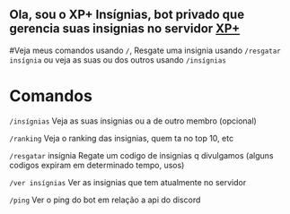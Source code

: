 ## Ola, sou o XP+ Insígnias, bot privado que gerencia suas  insignias no servidor [XP+](https://discord.gg/grind)

#Veja meus comandos usando `/`, Resgate uma insignia usando `/resgatar insígnia` ou veja as suas ou dos outros usando `/insígnias`

# Comandos

`/insígnias`  Veja as suas insignias ou a de outro membro (opcional)

`/ranking` Veja o ranking das insignias, quem ta no top 10, etc

`/resgatar` insígnia Regate um codigo de insignias q divulgamos (alguns codigos expiram em determinado tempo, usos)

`/ver insígnias` Ver as insignias que tem atualmente no servidor

`/ping` Ver o ping do bot em relação a api do discord
